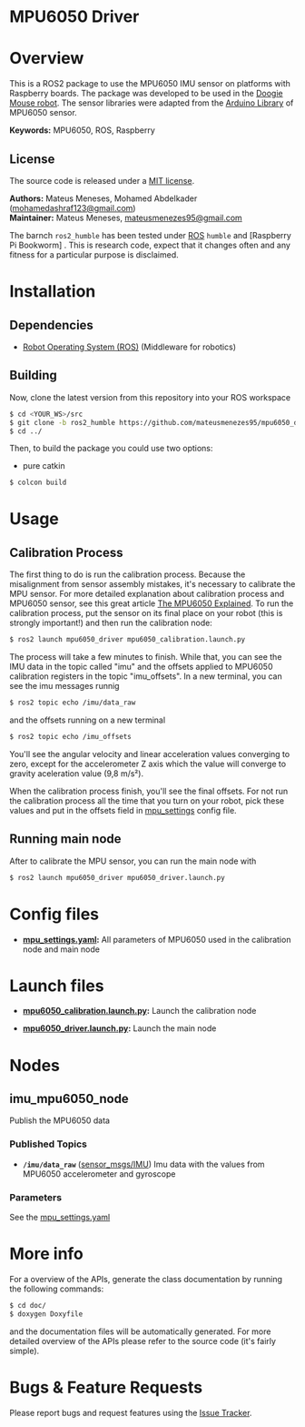 # MPU6050 Driver

# Overview
This is a ROS2 package to use the MPU6050 IMU sensor on platforms with Raspberry
boards. The package was developed to be used in the [Doogie Mouse robot]. The
sensor libraries were adapted from the [Arduino Library] of MPU6050 sensor.

**Keywords:** MPU6050, ROS, Raspberry

## License
The source code is released under a [MIT license](LICENSE).

**Authors:** Mateus Meneses, Mohamed Abdelkader (mohamedashraf123@gmail.com)  
**Maintainer:** Mateus Meneses, mateusmenezes95@gmail.com

The barnch `ros2_humble` has been tested under [ROS] `humble` and [Raspberry Pi Bookworm] .
This is research code, expect that it changes often and any fitness for a
particular purpose is disclaimed.

# Installation

## Dependencies

- [Robot Operating System (ROS)](http://wiki.ros.org) (Middleware for robotics)

## Building

Now, clone the latest version from this repository into your ROS workspace

```sh
$ cd <YOUR_WS>/src
$ git clone -b ros2_humble https://github.com/mateusmenezes95/mpu6050_driver.git
$ cd ../
```

Then, to build the package you could use two options:

- pure catkin
```sh
$ colcon build
```

# Usage

## Calibration Process

The first thing to do is run the calibration process. Because the misalignment
from sensor assembly mistakes, it's necessary to calibrate the MPU sensor. For
more detailed explanation about calibration process and MPU6050 sensor, see this
great article [The MPU6050 Explained]. To run the calibration process, put the
sensor on its final place on your robot (this is strongly important!) and then
run the calibration node:

```sh
$ ros2 launch mpu6050_driver mpu6050_calibration.launch.py
```

The process will take a few minutes to finish. While that, you can see the IMU
data in the topic called "imu" and the offsets applied to MPU6050 calibration
registers in the topic "imu_offsets". In a new terminal, you can see the imu
messages runnig

```sh
$ ros2 topic echo /imu/data_raw
```

and the offsets running on a new terminal

```sh
$ ros2 topic echo /imu_offsets
```

You'll see the angular velocity and linear acceleration values converging to
zero, except for the accelerometer Z axis which the value will converge to gravity
aceleration value (9,8 m/s²).

When the calibration process finish, you'll see the final offsets. For not run
the calibration process all the time that you turn on your robot, pick these
values and put in the offsets field in [mpu_settings](config/mpu_settings.yaml)
config file.

## Running main node

After to calibrate the MPU sensor, you can run the main node with

```sh
$ ros2 launch mpu6050_driver mpu6050_driver.launch.py
```

# Config files

* **[mpu_settings.yaml]:** All parameters of MPU6050 used in the calibration node
and main node

# Launch files

* **[mpu6050_calibration.launch.py](launch/mpu6050_calibration.launch.py):** Launch the
calibration node

* **[mpu6050_driver.launch.py](launch/mpu6050_driver.launch.py):** Launch the main node

# Nodes

## imu_mpu6050_node

Publish the MPU6050 data

### Published Topics
* **`/imu/data_raw`** ([sensor_msgs/IMU])
Imu data with the values from MPU6050 accelerometer and gyroscope

### Parameters

See the [mpu_settings.yaml]

# More info

For a overview of the APIs, generate the class documentation by running the
following commands:
```sh
$ cd doc/
$ doxygen Doxyfile
```
and the documentation files will be automatically generated.
For more detailed overview of the APIs please refer to the source code (it's fairly simple).

# Bugs & Feature Requests

Please report bugs and request features using the
[Issue Tracker](https://github.com/mateusmenezes95/mpu6050_driver/issues).

[ROS]: http://www.ros.org
[rviz]: http://wiki.ros.org/rviz
[Eigen]: http://eigen.tuxfamily.org
[std_srvs/Trigger]: http://docs.ros.org/api/std_srvs/html/srv/Trigger.html
[sensor_msgs/Imu]: http://docs.ros.org/api/sensor_msgs/html/msg/Imu.html
[Doogie Mouse robot]: https://github.com/Brazilian-Institute-of-Robotics/doogie
[Arduino Library]: https://github.com/ElectronicCats/mpu6050
[Raspbian Jessie]: https://www.raspberrypi.org/downloads/raspbian/
[The MPU6050 Explained]: https://mjwhite8119.github.io/Robots/mpu6050
[mpu_settings.yaml]: config/mpu_settings.yaml
